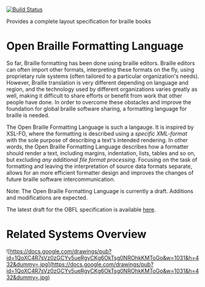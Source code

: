 [![Build Status](https://travis-ci.org/joeha480/obfl.svg)](https://travis-ci.org/joeha480/obfl)

Provides a complete layout specification for braille books

# Open Braille Formatting Language #

So far, Braille formatting has been done using braille editors. Braille editors can often import other formats, interpreting these formats on the fly, using proprietary rule systems (often tailored to a particular organization's needs). However, Braille translation is very different depending on language and region, and the technology used by different organizations varies greatly as well, making it difficult to share efforts or benefit from work that other people have done. In order to overcome these obstacles and improve the foundation for global braille software sharing, a formatting language for braille is needed.

The Open Braille Formatting Language is such a langauge. It is inspired by XSL-FO, where the formatting is described using a _specific XML-format_ with the sole purpose of describing a text's intended rendering. In other words, the Open Braille Formatting Language describes how a formatter should render a text, including margins, indentation, lists, tables and so on, but excluding _any additional file format processing_. Focusing on the task of formatting and leaving the interpretation of source data formats separate, allows for an more efficient formatter design and improves the changes of future braille software intercommunication.

Note: The Open Braille Formatting Language is currently a draft. Additions and modifications are expected.

The latest draft for the OBFL specification is available [here](http://files.pef-format.org/drafts/obfl/obfl-specification.html).

# Related Systems Overview #
![https://docs.google.com/drawings/pub?id=1QoXC4R7sVz0zGCYv5ueRgyCKg6OkTsg0NROhkKMToGo&w=1031&h=432&dummy=.jpg](https://docs.google.com/drawings/pub?id=1QoXC4R7sVz0zGCYv5ueRgyCKg6OkTsg0NROhkKMToGo&w=1031&h=432&dummy=.jpg)
